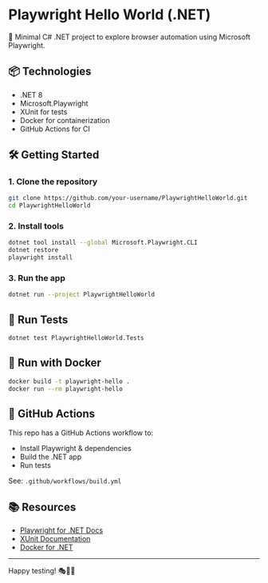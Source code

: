 # Playwright Hello World (.NET)

🚀 Minimal C# .NET project to explore browser automation using Microsoft Playwright.

## 📦 Technologies

- .NET 8
- Microsoft.Playwright
- XUnit for tests
- Docker for containerization
- GitHub Actions for CI

## 🛠 Getting Started

### 1. Clone the repository

```bash
git clone https://github.com/your-username/PlaywrightHelloWorld.git
cd PlaywrightHelloWorld
````

### 2. Install tools

```bash
dotnet tool install --global Microsoft.Playwright.CLI
dotnet restore
playwright install
```

### 3. Run the app

```bash
dotnet run --project PlaywrightHelloWorld
```

## 🧪 Run Tests

```bash
dotnet test PlaywrightHelloWorld.Tests
```

## 🐳 Run with Docker

```bash
docker build -t playwright-hello .
docker run --rm playwright-hello
```

## 🤖 GitHub Actions

This repo has a GitHub Actions workflow to:

* Install Playwright & dependencies
* Build the .NET app
* Run tests

See: `.github/workflows/build.yml`

## 📚 Resources

* [Playwright for .NET Docs](https://playwright.dev/dotnet/docs/intro)
* [XUnit Documentation](https://xunit.net/)
* [Docker for .NET](https://learn.microsoft.com/en-us/dotnet/core/docker/)

---

Happy testing! 🎭🧪🐳

